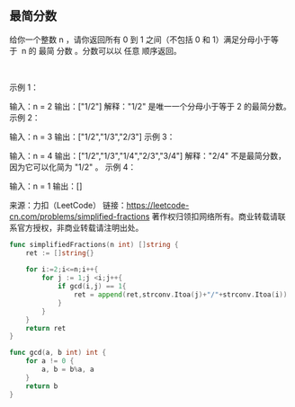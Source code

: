 ## 最简分数
给你一个整数 n ，请你返回所有 0 到 1 之间（不包括 0 和 1）满足分母小于等于  n 的 最简 分数 。分数可以以 任意 顺序返回。

 

示例 1：

输入：n = 2
输出：["1/2"]
解释："1/2" 是唯一一个分母小于等于 2 的最简分数。
示例 2：

输入：n = 3
输出：["1/2","1/3","2/3"]
示例 3：

输入：n = 4
输出：["1/2","1/3","1/4","2/3","3/4"]
解释："2/4" 不是最简分数，因为它可以化简为 "1/2" 。
示例 4：

输入：n = 1
输出：[]

来源：力扣（LeetCode）
链接：https://leetcode-cn.com/problems/simplified-fractions
著作权归领扣网络所有。商业转载请联系官方授权，非商业转载请注明出处。
```go
func simplifiedFractions(n int) []string {
    ret := []string{}
    
    for i:=2;i<=n;i++{
        for j := 1;j <i;j++{
            if gcd(i,j) == 1{
                ret = append(ret,strconv.Itoa(j)+"/"+strconv.Itoa(i))
            }
        }
    }
    return ret
}

func gcd(a, b int) int {
    for a != 0 {
        a, b = b%a, a
    }
    return b
}
```
